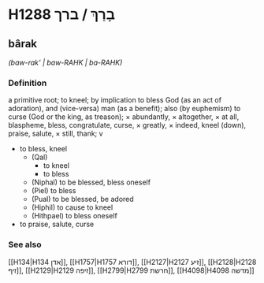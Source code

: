 # H1288 בָרַךְ / ברך

## bârak

_(baw-rak' | baw-RAHK | ba-RAHK)_

### Definition

a primitive root; to kneel; by implication to bless God (as an act of adoration), and (vice-versa) man (as a benefit); also (by euphemism) to curse (God or the king, as treason); × abundantly, × altogether, × at all, blaspheme, bless, congratulate, curse, × greatly, × indeed, kneel (down), praise, salute, × still, thank; v

- to bless, kneel
  - (Qal)
    - to kneel
    - to bless
  - (Niphal) to be blessed, bless oneself
  - (Piel) to bless
  - (Pual) to be blessed, be adored
  - (Hiphil) to cause to kneel
  - (Hithpael) to bless oneself
- to praise, salute, curse

### See also

[[H134|H134 אדן]], [[H1757|H1757 דורא]], [[H2127|H2127 זיע]], [[H2128|H2128 זיף]], [[H2129|H2129 זיפה]], [[H2799|H2799 חרשת]], [[H4098|H4098 מדשה]]
